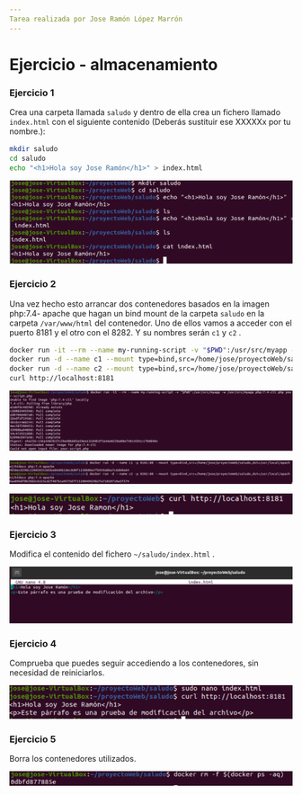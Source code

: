 ```yaml
---
Tarea realizada por Jose Ramón López Marrón
---
```


# Ejercicio - almacenamiento

### Ejercicio 1

Crea una carpeta llamada `saludo` y dentro de ella crea un fichero llamado `index.html` con el siguiente contenido (Deberás sustituir ese XXXXXx por tu nombre.):

```bash
mkdir saludo
cd saludo
echo "<h1>Hola soy Jose Ramón</h1>" > index.html
```

![image-20220118202931727](Ejercicio-Almacenamiento.assets/image-20220118202931727.png)

### Ejercicio 2

 Una vez hecho esto arrancar dos contenedores basados en la imagen php:7.4- apache que hagan un bind mount de la carpeta `saludo` en la carpeta `/var/www/html` del contenedor. Uno de ellos vamos a acceder con el puerto 8181 y el otro con el 8282. Y su nombres serán `c1` y `c2` .

```bash
docker run -it --rm --name my-running-script -v "$PWD":/usr/src/myapp -w /usr/src/myapp php:7.4-apache php your-script.php
docker run -d --name c1 --mount type=bind,src=/home/jose/proyectoWeb/saludo,dst=/usr/local/apache2/htdocs -p 8181:80 php:7.4-apache
docker run -d --name c2 --mount type=bind,src=/home/jose/proyectoWeb/saludo,dst=/usr/local/apache2/htdocs -p 8282:80 php:7.4-apache
curl http://localhost:8181
```

![image-20220118205846351](Ejercicio-Almacenamiento.assets/image-20220118205846351.png)

![image-20220120175615457](Ejercicio-Almacenamiento.assets/image-20220120175615457.png)

![image-20220126162236757](Ejercicio-Almacenamiento.assets/image-20220126162236757.png)

### Ejercicio 3

Modifica el contenido del fichero `~/saludo/index.html` .

![image-20220126162424463](Ejercicio-Almacenamiento.assets/image-20220126162424463.png)

### Ejercicio 4

Comprueba que puedes seguir accediendo a los contenedores, sin necesidad de reiniciarlos.

![image-20220126162509435](Ejercicio-Almacenamiento.assets/image-20220126162509435.png)

### Ejercicio 5

Borra los contenedores utilizados.

![image-20220126162535250](Ejercicio-Almacenamiento.assets/image-20220126162535250.png)

